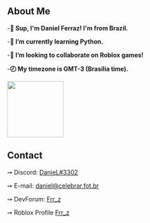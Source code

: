 <hmtl>
  <h2> About Me </h2>
-<strong>👋 Sup, I'm Daniel Ferraz! I'm from Brazil.</p></strong>
-<strong>🌱 I’m currently learning Python.</p></strong>
-<strong>💞️ I’m looking to collaborate on Roblox games!</p></strong>
-<strong>🕗 My timezone is GMT-3 (Brasília time).</p></strong>
<img src="https://media1.tenor.com/images/0660efe82fa3da42ed56eef013171835/tenor.gif" width="130" height="130">

<h2> Contact </h2>

 ➙ Discord: <a href="https://discord.com/users/378674511094087680">DanieL#3302</a><p>
 ➙ E-mail: <a href="daniel@celebrar.fot.br">daniel@celebrar.fot.br</a><p>
 ➙ DevForum: <a href="https://devforum.roblox.com/u/frr_z/summary">Frr_z</a><p>
 ➙ Roblox Profile <a href="https://www.roblox.com/users/2528081463/profile">Frr_z</a><p>


</html>
